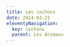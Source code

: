 ```yaml
---
title: Les cochons
date: 2024-03-21
eleventyNavigation:
  key: cochons
  parent: Les Animaux
---
```


